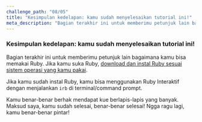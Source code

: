 ```yaml
---
challenge_path: "08/05"
title: "Kesimpulan kedelapan: kamu sudah menyelesaikan tutorial ini!"
meta_description: "Bagian terakhir ini untuk memberimu petunjuk lain bagaimana kamu bisa memakai Ruby."
---
```


### Kesimpulan kedelapan: kamu sudah menyelesaikan tutorial ini!

Bagian terakhir ini untuk memberimu petunjuk lain bagaimana kamu bisa memakai Ruby. Jika kamu suka Ruby, [download dan instal Ruby sesuai sistem operasi yang kamu pakai](http://nyan.catcyb.org/mengenal-ruby/coba-coba-sendiri.html).

Jika kamu sudah instal Ruby, kamu bisa menggunakan Ruby Interaktif dengan menjalankan `irb` di terminal/command prompt.

Kamu benar-benar berhak mendapat kue berlapis-lapis yang banyak. Maksud saya, kamu sudah selesai, benar-benar selesai! Ngga ragu lagi, kamu benar-benar pintar!